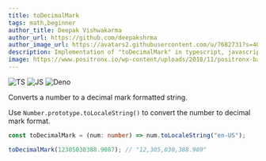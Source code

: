 ```yaml
---
title: toDecimalMark
tags: math,beginner
author_title: Deepak Vishwakarma
author_url: https://github.com/deepakshrma
author_image_url: https://avatars2.githubusercontent.com/u/7682731?s=400
description: Implementation of "toDecimalMark" in typescript, javascript and deno.
image: https://www.positronx.io/wp-content/uploads/2018/11/positronx-banner-1152-1.jpg
---
```


![TS](https://img.shields.io/badge/supports-typescript-blue.svg?style=flat-square)
![JS](https://img.shields.io/badge/supports-javascript-yellow.svg?style=flat-square)
![Deno](https://img.shields.io/badge/supports-deno-green.svg?style=flat-square)

Converts a number to a decimal mark formatted string.

Use `Number.prototype.toLocaleString()` to convert the number to decimal mark format.

```ts title="typescript"
const toDecimalMark = (num: number) => num.toLocaleString("en-US");
```

```ts title="typescript"
toDecimalMark(12305030388.9087); // "12,305,030,388.909"
```
